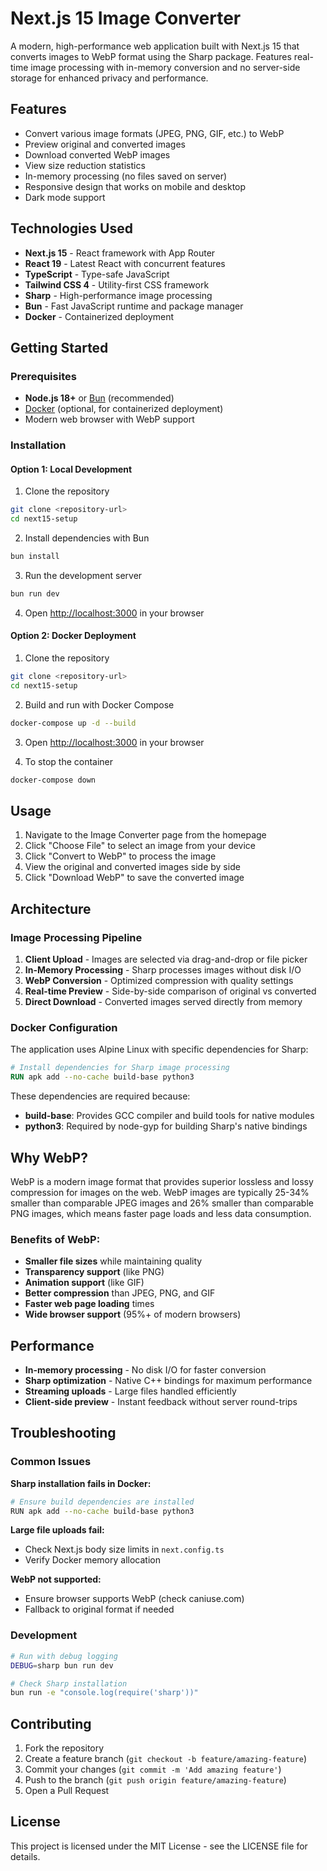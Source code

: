 # Next.js 15 Image Converter

A modern, high-performance web application built with Next.js 15 that converts images to WebP format using the Sharp package. Features real-time image processing with in-memory conversion and no server-side storage for enhanced privacy and performance.

## Features

- Convert various image formats (JPEG, PNG, GIF, etc.) to WebP
- Preview original and converted images
- Download converted WebP images
- View size reduction statistics
- In-memory processing (no files saved on server)
- Responsive design that works on mobile and desktop
- Dark mode support

## Technologies Used

- **Next.js 15** - React framework with App Router
- **React 19** - Latest React with concurrent features
- **TypeScript** - Type-safe JavaScript
- **Tailwind CSS 4** - Utility-first CSS framework
- **Sharp** - High-performance image processing
- **Bun** - Fast JavaScript runtime and package manager
- **Docker** - Containerized deployment

## Getting Started

### Prerequisites

- **Node.js 18+** or [Bun](https://bun.sh/) (recommended)
- [Docker](https://www.docker.com/) (optional, for containerized deployment)
- Modern web browser with WebP support

### Installation

#### Option 1: Local Development

1. Clone the repository

```bash
git clone <repository-url>
cd next15-setup
```

2. Install dependencies with Bun

```bash
bun install
```

3. Run the development server

```bash
bun run dev
```

4. Open [http://localhost:3000](http://localhost:3000) in your browser

#### Option 2: Docker Deployment

1. Clone the repository

```bash
git clone <repository-url>
cd next15-setup
```

2. Build and run with Docker Compose

```bash
docker-compose up -d --build
```

3. Open [http://localhost:3000](http://localhost:3000) in your browser

4. To stop the container

```bash
docker-compose down
```

## Usage

1. Navigate to the Image Converter page from the homepage
2. Click "Choose File" to select an image from your device
3. Click "Convert to WebP" to process the image
4. View the original and converted images side by side
5. Click "Download WebP" to save the converted image

## Architecture

### Image Processing Pipeline

1. **Client Upload** - Images are selected via drag-and-drop or file picker
2. **In-Memory Processing** - Sharp processes images without disk I/O
3. **WebP Conversion** - Optimized compression with quality settings
4. **Real-time Preview** - Side-by-side comparison of original vs converted
5. **Direct Download** - Converted images served directly from memory

### Docker Configuration

The application uses Alpine Linux with specific dependencies for Sharp:

```dockerfile
# Install dependencies for Sharp image processing
RUN apk add --no-cache build-base python3
```

These dependencies are required because:
- **build-base**: Provides GCC compiler and build tools for native modules
- **python3**: Required by node-gyp for building Sharp's native bindings

## Why WebP?

WebP is a modern image format that provides superior lossless and lossy compression for images on the web. WebP images are typically 25-34% smaller than comparable JPEG images and 26% smaller than comparable PNG images, which means faster page loads and less data consumption.

### Benefits of WebP:

- **Smaller file sizes** while maintaining quality
- **Transparency support** (like PNG)
- **Animation support** (like GIF)
- **Better compression** than JPEG, PNG, and GIF
- **Faster web page loading** times
- **Wide browser support** (95%+ of modern browsers)

## Performance

- **In-memory processing** - No disk I/O for faster conversion
- **Sharp optimization** - Native C++ bindings for maximum performance
- **Streaming uploads** - Large files handled efficiently
- **Client-side preview** - Instant feedback without server round-trips

## Troubleshooting

### Common Issues

**Sharp installation fails in Docker:**
```bash
# Ensure build dependencies are installed
RUN apk add --no-cache build-base python3
```

**Large file uploads fail:**
- Check Next.js body size limits in `next.config.ts`
- Verify Docker memory allocation

**WebP not supported:**
- Ensure browser supports WebP (check caniuse.com)
- Fallback to original format if needed

### Development

```bash
# Run with debug logging
DEBUG=sharp bun run dev

# Check Sharp installation
bun run -e "console.log(require('sharp'))"
```

## Contributing

1. Fork the repository
2. Create a feature branch (`git checkout -b feature/amazing-feature`)
3. Commit your changes (`git commit -m 'Add amazing feature'`)
4. Push to the branch (`git push origin feature/amazing-feature`)
5. Open a Pull Request

## License

This project is licensed under the MIT License - see the LICENSE file for details.
